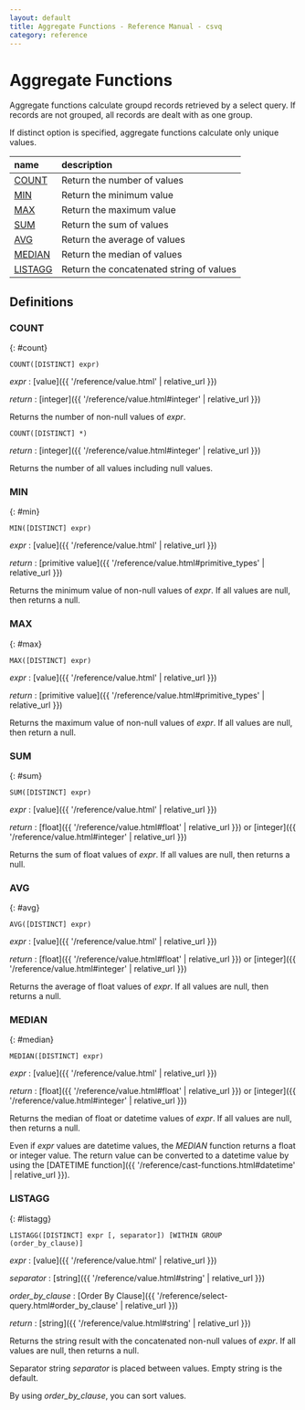 ```yaml
---
layout: default
title: Aggregate Functions - Reference Manual - csvq
category: reference
---
```


# Aggregate Functions

Aggregate functions calculate groupd records retrieved by a select query.
If records are not grouped, all records are dealt with as one group.

If distinct option is specified, aggregate functions calculate only unique values.

| name | description |
| :- | :- |
| [COUNT](#count) | Return the number of values |
| [MIN](#min) | Return the minimum value |
| [MAX](#max) | Return the maximum value |
| [SUM](#sum) | Return the sum of values |
| [AVG](#avg) | Return the average of values |
| [MEDIAN](#median) | Return the median of values |
| [LISTAGG](#listagg) | Return the concatenated string of values |

## Definitions

### COUNT
{: #count}

```
COUNT([DISTINCT] expr)
```

_expr_
: [value]({{ '/reference/value.html' | relative_url }})

_return_
: [integer]({{ '/reference/value.html#integer' | relative_url }})

Returns the number of non-null values of _expr_.

```
COUNT([DISTINCT] *)
```

_return_
: [integer]({{ '/reference/value.html#integer' | relative_url }})

Returns the number of all values including null values.

### MIN
{: #min}

```
MIN([DISTINCT] expr)
```

_expr_
: [value]({{ '/reference/value.html' | relative_url }})

_return_
: [primitive value]({{ '/reference/value.html#primitive_types' | relative_url }})

Returns the minimum value of non-null values of _expr_.
If all values are null, then returns a null.

### MAX
{: #max}

```
MAX([DISTINCT] expr)
```

_expr_
: [value]({{ '/reference/value.html' | relative_url }})

_return_
: [primitive value]({{ '/reference/value.html#primitive_types' | relative_url }})

Returns the maximum value of non-null values of _expr_.
If all values are null, then return a null.

### SUM
{: #sum}

```
SUM([DISTINCT] expr)
```

_expr_
: [value]({{ '/reference/value.html' | relative_url }})

_return_
: [float]({{ '/reference/value.html#float' | relative_url }}) or [integer]({{ '/reference/value.html#integer' | relative_url }})

Returns the sum of float values of _expr_.
If all values are null, then returns a null.

### AVG
{: #avg}

```
AVG([DISTINCT] expr)
```

_expr_
: [value]({{ '/reference/value.html' | relative_url }})

_return_
: [float]({{ '/reference/value.html#float' | relative_url }}) or [integer]({{ '/reference/value.html#integer' | relative_url }})

Returns the average of float values of _expr_.
If all values are null, then returns a null.

### MEDIAN
{: #median}

```
MEDIAN([DISTINCT] expr)
```

_expr_
: [value]({{ '/reference/value.html' | relative_url }})

_return_
: [float]({{ '/reference/value.html#float' | relative_url }}) or [integer]({{ '/reference/value.html#integer' | relative_url }})

Returns the median of float or datetime values of _expr_.
If all values are null, then returns a null.

Even if _expr_ values are datetime values, the _MEDIAN_ function returns a float or integer value.
The return value can be converted to a datetime value by using the [DATETIME function]({{ '/reference/cast-functions.html#datetime' | relative_url }}).

### LISTAGG
{: #listagg}

```
LISTAGG([DISTINCT] expr [, separator]) [WITHIN GROUP (order_by_clause)]
```

_expr_
: [value]({{ '/reference/value.html' | relative_url }})

_separator_
: [string]({{ '/reference/value.html#string' | relative_url }})

_order_by_clause_
: [Order By Clause]({{ '/reference/select-query.html#order_by_clause' | relative_url }})

_return_
: [string]({{ '/reference/value.html#string' | relative_url }})

Returns the string result with the concatenated non-null values of _expr_.
If all values are null, then returns a null.

Separator string _separator_ is placed between values. Empty string is the default.

By using _order_by_clause_, you can sort values.